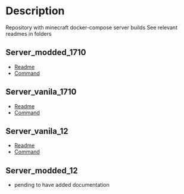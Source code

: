 # Description

Repository with minecraft docker-compose server builds
See relevant readmes in folders

## Server_modded_1710

- [Readme](server_modded_1710/README.md)
- [Command](server_modded_1710/Taskfile.yml)

## Server_vanila_1710

- [Readme](server_vanila_1710/README.md)
- [Command](server_vanila_1710/Taskfile.yml)

## Server_vanila_12

- [Readme](server_vanila_12/README.md)
- [Command](server_vanila_12/Taskfile.yml)

## Server_modded_12

- pending to have added documentation
